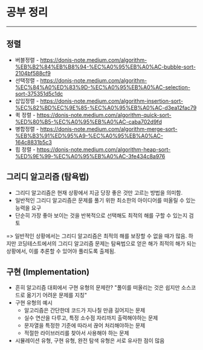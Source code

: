 # 공부 정리
---------------------------------------------------------------
## 정렬
* 버블정렬 - https://donis-note.medium.com/algorithm-%EB%B2%84%EB%B8%94-%EC%A0%95%EB%A0%AC-bubble-sort-2104bf588cf9
* 선택정렬 - https://donis-note.medium.com/algorithm-%EC%84%A0%ED%83%9D-%EC%A0%95%EB%A0%AC-selection-sort-375351d5c1dc
* 삽입정렬 - https://donis-note.medium.com/algorithm-insertion-sort-%EC%82%BD%EC%9E%85-%EC%A0%95%EB%A0%AC-d3ea12fac79
* 퀵 정렬  - https://donis-note.medium.com/algorithm-quick-sort-%ED%80%B5-%EC%A0%95%EB%A0%AC-caba702d9fd
* 병합정렬 - https://donis-note.medium.com/algorithm-merge-sort-%EB%B3%91%ED%95%A9-%EC%A0%95%EB%A0%AC-164c8831b5c3
* 힙 정렬  - https://donis-note.medium.com/algorithm-heap-sort-%ED%9E%99-%EC%A0%95%EB%A0%AC-3fe434c8a976


## 그리디 알고리즘 (탐욕법)
- 그리디 알고리즘은 현재 상황에서 지금 당장 좋은 것만 고르는 방법을 의미함.
- 일반적인 그리디 알고리즘은 문제를 풀기 위한 최소한의 아이디어를 떠올릴 수 있는 능력을 요구
- 단순히 가장 좋아 보이는 것을 반복적으로 선택해도 최적의 해를 구할 수 있는지 검토

=> 일반적인 상황에서는 그리디 알고리즘은 최적의 해를 보장할 수 없을 때가 많음.
   하지만 코딩테스트에서의 그리디 알고리즘 문제는 탐욕법으로 얻은 해가 최적의 해가 되는 상황에서, 이를 추론할 수 있어야 풀리도록 출제됨.
   
## 구현 (Implementation)
- 흔히 알고리즘 대회에서 구현 유형의 문제란? "풀이를 떠올리는 것은 쉽지만 소스코드로 옮기기 어려운 문제를 지칭"
- 구현 유형의 예시
  * 알고리즘은 간단한데 코드가 지나칠 만큼 길어지는 문제
  * 실수 연산을 다루고, 특정 소수점 자리까지 출력해야하는 문제
  * 문자열을 특정한 기준에 따라서 끊어 처리해야하는 문제
  * 적절한 라이브러리를 찾아서 사용해야 하는 문제
- 시뮬레이션 유형, 구현 유형, 완전 탐색 유형은 서로 유사한 점이 많음

